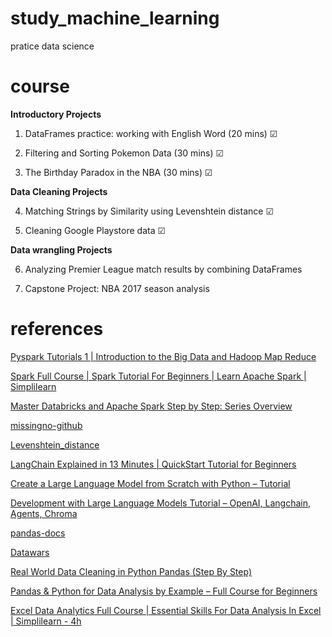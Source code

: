 # study_machine_learning

pratice data science

# course

**Introductory Projects**

1. DataFrames practice: working with English Word (20 mins) ☑

2. Filtering and Sorting Pokemon Data (30 mins) ☑

3. The Birthday Paradox in the NBA (30 mins) ☑

**Data Cleaning Projects**

4. Matching Strings by Similarity using Levenshtein distance ☑

5. Cleaning Google Playstore data ☑

**Data wrangling Projects**

6. Analyzing Premier League match results by combining DataFrames

7. Capstone Project: NBA 2017 season analysis

# references

[Pyspark Tutorials 1 | Introduction to the Big Data and Hadoop Map Reduce](https://www.youtube.com/watch?v=AGgyf9bO_8M&list=PLlUZLZydkS7_8WnK8fMENmJFSfPwxw9Fi&index=1)

[Spark Full Course | Spark Tutorial For Beginners | Learn Apache Spark | Simplilearn](https://www.youtube.com/watch?v=S2MUhGA3lEw)

[Master Databricks and Apache Spark Step by Step: Series Overview](https://www.youtube.com/watch?v=ChISx0-cMpU&list=PL7_h0bRfL52qWoCcS18nXcT1s-5rSa1yp&index=1)

[missingno-github](https://github.com/ResidentMario/missingno)

[Levenshtein_distance](https://en.wikipedia.org/wiki/Levenshtein_distance)

[LangChain Explained in 13 Minutes | QuickStart Tutorial for Beginners](https://www.youtube.com/watch?v=aywZrzNaKjs)

[Create a Large Language Model from Scratch with Python – Tutorial](https://www.youtube.com/watch?v=UU1WVnMk4E8)

[Development with Large Language Models Tutorial – OpenAI, Langchain, Agents, Chroma](https://www.youtube.com/watch?v=xZDB1naRUlk)

[pandas-docs](https://pandas.pydata.org/docs/reference/index.html)

[Datawars](https://www.datawars.io/articles/pandas-data-science-by-example-freecodecamp-video-series)

[Real World Data Cleaning in Python Pandas (Step By Step)](https://www.youtube.com/watch?v=iaZQF8SLHJs)

[Pandas & Python for Data Analysis by Example – Full Course for Beginners](https://youtu.be/gtjxAH8uaP0?si=6o1N6zyyytWaQbVL)

[ Excel Data Analytics Full Course | Essential Skills For Data Analysis In Excel | Simplilearn - 4h ](https://www.youtube.com/watch?v=OOWAk2aLEfk)
